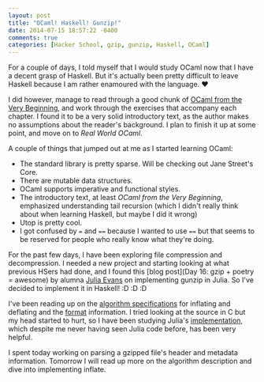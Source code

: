 ```yaml
---
layout: post
title: "OCaml! Haskell! Gunzip!"
date: 2014-07-15 18:57:22 -0400
comments: true
categories: [Hacker School, gzip, gunzip, Haskell, OCaml]
---
```


For a couple of days, I told myself that I would study OCaml now that I have a decent grasp of Haskell. But it's actually been pretty
difficult to leave Haskell because I am rather enamoured with the language. &#10084;

I did however, manage to read through a good chunk of [OCaml from the Very Beginning](http://ocaml-book.com/), and work through the exercises that accompany each chapter. I found it to be a very solid introductory text, as the author makes no assumptions about the reader's background. I plan to finish it up at some point, and move on to *Real World OCaml*. 

A couple of things that jumped out at me as I started learning OCaml:

- The standard library is pretty sparse. Will be checking out Jane Street's Core. 
- There are mutable data structures.
- OCaml supports imperative and functional styles.
- The introductory text, at least *OCaml from the Very Beginning*, emphasized understanding tail recursion (which I didn't really think about when learning Haskell, but maybe I did it wrong)
- Utop is pretty cool.
- I got confused by `=` and `==` because I wanted to use `==` but that seems to be reserved for people who really know what they're doing.

For the past few days, I have been exploring file compression and decompression. I needed a new project and starting looking at what previous HSers had done, and I found this [blog post](Day 16: gzip + poetry = awesome) by alumna [Julia Evans](https://twitter.com/b0rk) on implementing gunzip in Julia. So I've decided to implement it in Haskell! :D :D :D

I've been reading up on the [algorithm specifications](http://www.gzip.org/algorithm.txt) for inflating and deflating and the [format](http://www.gzip.org/format.txt) information. I tried looking at the source in C but my head started to hurt, so I have been studying Julia's [implementation](https://github.com/jvns/gzip.jl/blob/master/gzip.jl), which despite me never having seen Julia code before, has been very helpful. 

I spent today working on parsing a gzipped file's header and metadata information. Tomorrow I will read up more on the algorithm description and dive into implementing inflate.